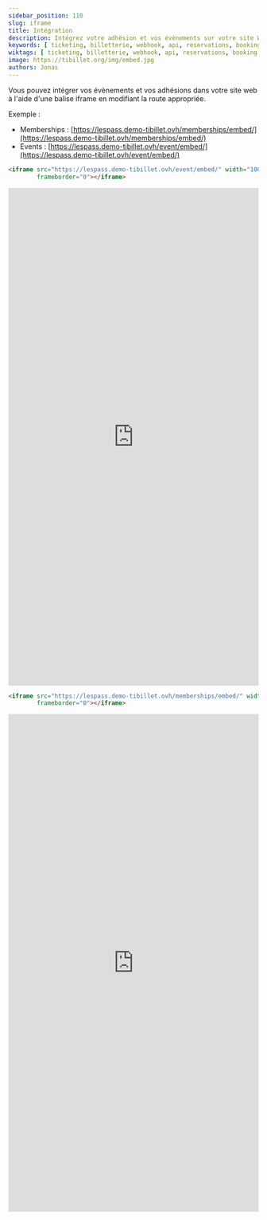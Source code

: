 ```yaml
---
sidebar_position: 110
slug: iframe
title: Intégration
description: Intégrez votre adhésion et vos événements sur votre site Web.
keywords: [ ticketing, billetterie, webhook, api, reservations, booking ]
wiktags: [ ticketing, billetterie, webhook, api, reservations, booking ]
image: https://tibillet.org/img/embed.jpg
authors: Jonas
---
```


Vous pouvez intégrer vos évènements et vos adhésions dans votre site web à l'aide d'une balise iframe en modifiant la route appropriée.

Exemple :

- Memberships : [https://lespass.demo-tibillet.ovh/memberships/embed/](https://lespass.demo-tibillet.ovh/memberships/embed/)
- Events : [https://lespass.demo-tibillet.ovh/event/embed/](https://lespass.demo-tibillet.ovh/event/embed/)

```html title="iframe event"
<iframe src="https://lespass.demo-tibillet.ovh/event/embed/" width="100%" height="1000px"
        frameborder="0"></iframe>
```
<iframe src="https://lespass.demo-tibillet.ovh/event/embed/" width="100%" height="1000px" frameborder="0"></iframe>

```html title="iframe membership"
<iframe src="https://lespass.demo-tibillet.ovh/memberships/embed/" width="100%" height="1000px"
        frameborder="0"></iframe>
```

<iframe src="https://lespass.demo-tibillet.ovh/memberships/embed/" width="100%" height="1000px" frameborder="0"></iframe>

